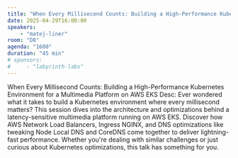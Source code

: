 ```yaml
---
title: "When Every Millisecond Counts: Building a High-Performance Kubernetes Environment for a Multimedia Platform on AWS EKS"
date: 2025-04-29T16:00:00
speakers:
    - "matej-liner"
room: "D8"
agenda: "1600"
duration: "45 min"
# sponsors:
#     - "labyrinth-labs"
---
```

When Every Millisecond Counts: Building a High-Performance Kubernetes Environment for a Multimedia Platform on AWS EKS
Desc: Ever wondered what it takes to build a Kubernetes environment where every millisecond matters? This session dives into the architecture and optimizations behind a latency-sensitive multimedia platform running on AWS EKS. Discover how AWS Network Load Balancers, Ingress NGINX, and DNS optimizations like tweaking Node Local DNS and CoreDNS come together to deliver lightning-fast performance. Whether you're dealing with similar challenges or just curious about Kubernetes optimizations, this talk has something for you.
